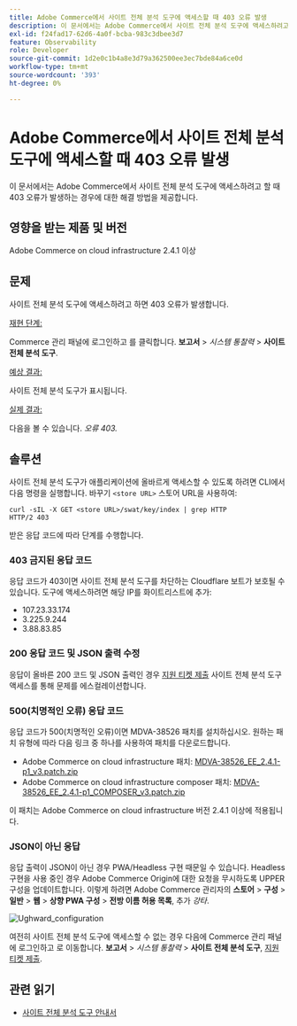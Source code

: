 ```yaml
---
title: Adobe Commerce에서 사이트 전체 분석 도구에 액세스할 때 403 오류 발생
description: 이 문서에서는 Adobe Commerce에서 사이트 전체 분석 도구에 액세스하려고 할 때 403 오류가 발생하는 경우에 대한 해결 방법을 제공합니다.
exl-id: f24fad17-62d6-4a0f-bcba-983c3dbee3d7
feature: Observability
role: Developer
source-git-commit: 1d2e0c1b4a8e3d79a362500ee3ec7bde84a6ce0d
workflow-type: tm+mt
source-wordcount: '393'
ht-degree: 0%

---
```


# Adobe Commerce에서 사이트 전체 분석 도구에 액세스할 때 403 오류 발생

이 문서에서는 Adobe Commerce에서 사이트 전체 분석 도구에 액세스하려고 할 때 403 오류가 발생하는 경우에 대한 해결 방법을 제공합니다.

## 영향을 받는 제품 및 버전

Adobe Commerce on cloud infrastructure 2.4.1 이상

## 문제

사이트 전체 분석 도구에 액세스하려고 하면 403 오류가 발생합니다.

<u>재현 단계:</u>

Commerce 관리 패널에 로그인하고 를 클릭합니다. **보고서** > *시스템 통찰력* > **사이트 전체 분석 도구**.

<u>예상 결과:</u>

사이트 전체 분석 도구가 표시됩니다.

<u>실제 결과:</u>

다음을 볼 수 있습니다. *오류 403.*


## 솔루션

사이트 전체 분석 도구가 애플리케이션에 올바르게 액세스할 수 있도록 하려면 CLI에서 다음 명령을 실행합니다. 바꾸기 `<store URL>` 스토어 URL을 사용하여:

```cURL
curl -sIL -X GET <store URL>/swat/key/index | grep HTTP
HTTP/2 403
```

받은 응답 코드에 따라 단계를 수행합니다.

### 403 금지된 응답 코드

응답 코드가 403이면 사이트 전체 분석 도구를 차단하는 Cloudflare 보트가 보호될 수 있습니다. 도구에 액세스하려면 해당 IP를 화이트리스트에 추가:

* 107.23.33.174
* 3.225.9.244
* 3.88.83.85

### 200 응답 코드 및 JSON 출력 수정

응답이 올바른 200 코드 및 JSON 출력인 경우 [지원 티켓 제출](/help/help-center-guide/help-center/magento-help-center-user-guide.md#submit-ticket) 사이트 전체 분석 도구 액세스를 통해 문제를 에스컬레이션합니다.


### 500(치명적인 오류) 응답 코드

응답 코드가 500(치명적인 오류)이면 MDVA-38526 패치를 설치하십시오. 원하는 패치 유형에 따라 다음 링크 중 하나를 사용하여 패치를 다운로드합니다.

* Adobe Commerce on cloud infrastructure 패치: [MDVA-38526_EE_2.4.1-p1_v3.patch.zip](assets/MDVA-38526_EE_2.4.1-p1_v3.patch.zip)
* Adobe Commerce on cloud infrastructure composer 패치: [MDVA-38526_EE_2.4.1-p1_COMPOSER_v3.patch.zip](assets/MDVA-38526_EE_2.4.1-p1_COMPOSER_v3.patch.zip)

이 패치는 Adobe Commerce on cloud infrastructure 버전 2.4.1 이상에 적용됩니다.

### JSON이 아닌 응답

응답 출력이 JSON이 아닌 경우 PWA/Headless 구현 때문일 수 있습니다. Headless 구현을 사용 중인 경우 Adobe Commerce Origin에 대한 요청을 무시하도록 UPPER 구성을 업데이트합니다. 이렇게 하려면 Adobe Commerce 관리자의 **스토어** > **구성** > **일반** > **웹** > **상향 PWA 구성** > **전방 이름 허용 목록**, 추가 *강타*.

![Ughward_configuration](assets/upward_pwa.png)

여전히 사이트 전체 분석 도구에 액세스할 수 없는 경우 다음에 Commerce 관리 패널에 로그인하고 로 이동합니다. **보고서** > *시스템 통찰력* > **사이트 전체 분석 도구**, [지원 티켓 제출](/help/help-center-guide/help-center/magento-help-center-user-guide.md#submit-ticket).

## 관련 읽기

* [사이트 전체 분석 도구 안내서](https://experienceleague.adobe.com/docs/commerce-operations/tools/site-wide-analysis-tool/intro.html)
